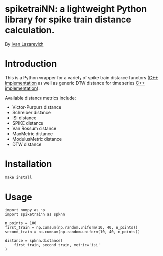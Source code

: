 # spiketraiNN: a lightweight Python library for spike train distance calculation.

By [Ivan Lazarevich](https://lazarevi.ch)

# Introduction

This is a Python wrapper for a variety of spike train distance functors ([C++ implementation](https://github.com/rist-ro/spike-train-metrics) as well as generic DTW distance for time series [C++ implementation](https://github.com/lemire/lbimproved/blob/master/dtw.h)).

Available distance metrics include:

  - Victor-Purpura distance
  - Schreiber distance
  - ISI distance
  - SPIKE distance
  - Van Rossum distance
  - MaxMetric distance
  - ModulusMetric distance
  - DTW distance


# Installation

```
make install
```

# Usage

```
import numpy as np
import spiketrainn as spknn

n_points = 100
first_train = np.cumsum(np.random.uniform(10, 40, n_points))
second_train = np.cumsum(np.random.uniform(10, 40, n_points))

distance = spknn.distance(
    first_train, second_train, metric='isi'
)
```
